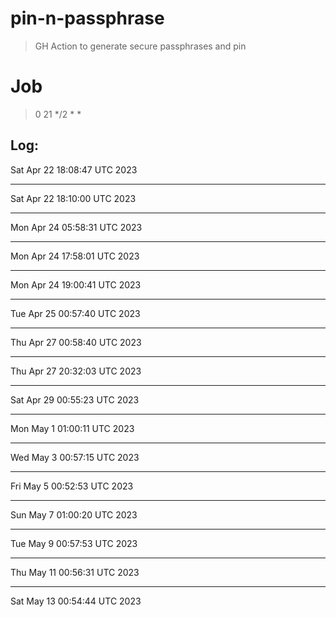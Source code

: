# pin-n-passphrase

> GH Action to generate secure passphrases and pin

# Job

> 0 21 */2 * *

## Log:



Sat Apr 22 18:08:47 UTC 2023

---

Sat Apr 22 18:10:00 UTC 2023

---

Mon Apr 24 05:58:31 UTC 2023

---

Mon Apr 24 17:58:01 UTC 2023

---

Mon Apr 24 19:00:41 UTC 2023

---

Tue Apr 25 00:57:40 UTC 2023

---

Thu Apr 27 00:58:40 UTC 2023

---

Thu Apr 27 20:32:03 UTC 2023

---

Sat Apr 29 00:55:23 UTC 2023

---

Mon May  1 01:00:11 UTC 2023

---

Wed May  3 00:57:15 UTC 2023

---

Fri May  5 00:52:53 UTC 2023

---

Sun May  7 01:00:20 UTC 2023

---

Tue May  9 00:57:53 UTC 2023

---

Thu May 11 00:56:31 UTC 2023

---

Sat May 13 00:54:44 UTC 2023
